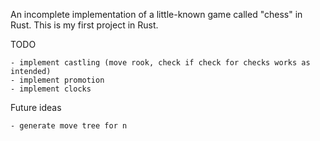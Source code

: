 An incomplete implementation of a little-known game called "chess" in Rust.
This is my first project in Rust.

TODO

    - implement castling (move rook, check if check for checks works as intended)
    - implement promotion
    - implement clocks

Future ideas

    - generate move tree for n
